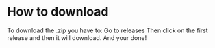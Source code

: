 # How to download
To download the .zip you have to:
Go to releases
Then click on the first release and then it will download.
And your done!

